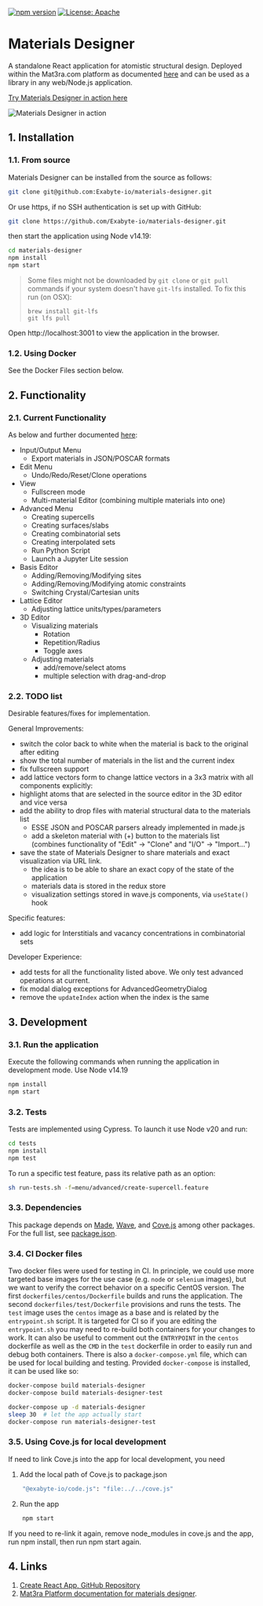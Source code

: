 [![npm version](https://badge.fury.io/js/%40exabyte-io%2Fmaterials-designer.svg)](https://badge.fury.io/js/%40exabyte-io%2Fmaterials-designer)
[![License: Apache](https://img.shields.io/badge/License-Apache-blue.svg)](https://www.apache.org/licenses/LICENSE-2.0)

# Materials Designer

A standalone React application for atomistic structural design. Deployed within the Mat3ra.com platform as documented [here](https://docs.mat3ra.com/materials-designer/overview/) and can be used as a library in any web/Node.js application.

[Try Materials Designer in action here](https://mat3ra-materials-designer.netlify.app/)

![Materials Designer in action](https://i.imgur.com/f7NvNNl.png)


## 1. Installation

### 1.1. From source

Materials Designer can be installed from the source as follows:

```bash
git clone git@github.com:Exabyte-io/materials-designer.git
```
Or use https, if no SSH authentication is set up with GitHub:

```bash
git clone https://github.com/Exabyte-io/materials-designer.git
```

then start the application using Node v14.19:

```bash
cd materials-designer
npm install
npm start
```

> Some files might not be downloaded by `git clone` or `git pull` commands if your system doesn't have `git-lfs` installed.
> To fix this run (on OSX):
> ```
> brew install git-lfs
> git lfs pull
> ```

Open http://localhost:3001 to view the application in the browser.

### 1.2. Using Docker

See the Docker Files section below.


## 2. Functionality

### 2.1. Current Functionality

As below and further documented [here](https://docs.mat3ra.com/materials-designer/overview/):

- Input/Output Menu
    - Export materials in JSON/POSCAR formats
- Edit Menu
    - Undo/Redo/Reset/Clone operations
- View
    - Fullscreen mode
    - Multi-material Editor (combining multiple materials into one)
- Advanced Menu
    - Creating supercells
    - Creating surfaces/slabs
    - Creating combinatorial sets
    - Creating interpolated sets
    - Run Python Script
    - Launch a Jupyter Lite session
- Basis Editor
    - Adding/Removing/Modifying sites
    - Adding/Removing/Modifying atomic constraints
    - Switching Crystal/Cartesian units
- Lattice Editor
    - Adjusting lattice units/types/parameters
- 3D Editor
    - Visualizing materials
        - Rotation
        - Repetition/Radius
        - Toggle axes
    - Adjusting materials
        - add/remove/select atoms
        - multiple selection with drag-and-drop

### 2.2. TODO list

Desirable features/fixes for implementation.

General Improvements:

- switch the color back to white when the material is back to the original after editing
- show the total number of materials in the list and the current index
- fix fullscreen support
- add lattice vectors form to change lattice vectors in a 3x3 matrix with all components explicitly:
- highlight atoms that are selected in the source editor in the 3D editor and vice versa
- add the ability to drop files with material structural data to the materials list
  - ESSE JSON and POSCAR parsers already implemented in made.js
  - add a skeleton material with (+) button to the materials list (combines functionality of "Edit" -> "Clone" and "I/O" -> "Import...")
- save the state of Materials Designer to share materials and exact visualization via URL link.  
  - the idea is to be able to share an exact copy of the state of the application
  - materials data is stored in the redux store
  - visualization settings stored in wave.js components, via `useState()` hook
 
Specific features:

- add logic for Interstitials and vacancy concentrations in combinatorial sets
 
Developer Experience:

- add tests for all the functionality listed above. We only test advanced operations at current.
- fix modal dialog exceptions for AdvancedGeometryDialog
- remove the `updateIndex` action when the index is the same


## 3. Development

### 3.1. Run the application

Execute the following commands when running the application in development mode. Use Node v14.19

```bash
npm install
npm start
```

### 3.2. Tests

Tests are implemented using Cypress. To launch it use Node v20 and run:

```bash
cd tests
npm install
npm test
```

To run a specific test feature, pass its relative path as an option:
```bash
sh run-tests.sh -f=menu/advanced/create-supercell.feature
```

### 3.3. Dependencies

This package depends on [Made](https://github.com/mat3ra/made), [Wave](https://github.com/Exabyte-io/wave.js), and [Cove.js](https://github.com/Exabyte-io/cove.js) among other packages. For the full list, see [package.json](package.json).

### 3.4. CI Docker files

Two docker files were used for testing in CI. In principle, we could use
more targeted base images for the use case (e.g. `node` or `selenium` images),
but we want to verify the correct behavior
on a specific CentOS version. The first `dockerfiles/centos/Dockerfile` builds and
runs the application. The second `dockerfiles/test/Dockerfile` provisions and runs
the tests. The `test` image uses the `centos` image as a base and is related by the
`entrypoint.sh` script. It is targeted for CI so if you are editing
the `entrypoint.sh` you may need to re-build both containers for your changes to
work. It can also be useful to comment out the `ENTRYPOINT` in the `centos` dockerfile
as well as the `CMD` in the `test` dockerfile in order to easily run and debug both
containers. There is also a `docker-compose.yml` file, which can be used for local
building and testing. Provided `docker-compose` is installed, it can be used like so:

```bash
docker-compose build materials-designer
docker-compose build materials-designer-test

docker-compose up -d materials-designer
sleep 30  # let the app actually start
docker-compose run materials-designer-test
```

### 3.5. Using Cove.js for local development

If need to link Cove.js into the app for local development, you need

1. Add the local path of Cove.js to package.json
```bash
    "@exabyte-io/code.js": "file:../../cove.js"
```
2. Run the app
```bash
    npm start
```

If you need to re-link it again, remove node_modules in cove.js and the app, run npm install, then run npm start again. 


## 4. Links

1. [Create React App, GitHub Repository](https://github.com/facebook/create-react-app)
2. [Mat3ra Platform documentation for materials designer](https://docs.mat3ra.com/materials-designer/overview/).
